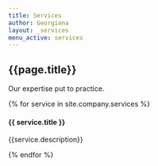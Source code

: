 ```yaml
---
title: Services
author: Georgiana
layout: _services
menu_active: services
---
```

<section class="page-services-section">
<div class="section-intro">
  <h2 class="section-intro-title">{{page.title}}</h2>
  <div class="section-summary"><p>Our expertise put to practice.</p></div>
</div>
{% for service in site.company.services %}
    <div class="col-md-6 col-sm-6 col-xs-6 clear-2 margin-bottom text=center">
      <h4 class="text-center service-text {{service.title}}">{{ service.title }}</h4>
      <p class="service-description">{{service.description}}</p>
    </div>
{% endfor %}
</section>
